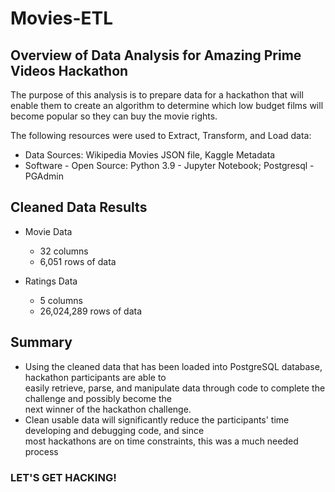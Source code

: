 # Movies-ETL  
## Overview of Data Analysis for Amazing Prime Videos Hackathon  

The purpose of this analysis is to prepare data for a hackathon that will  
enable them to create an algorithm to determine which low budget films will  
become popular so they can buy the movie rights.  

The following resources were used to Extract, Transform, and Load data:  
- Data Sources: Wikipedia Movies JSON file, Kaggle Metadata  
- Software - Open Source: Python 3.9 - Jupyter Notebook; Postgresql - PGAdmin  

## Cleaned Data Results  
-  Movie Data  
	- 32 columns  
	- 6,051 rows of data  

- Ratings Data  
	- 5 columns  
	- 26,024,289 rows of data  


## Summary  
- Using the cleaned data that has been loaded into PostgreSQL database, hackathon participants are able to  
easily retrieve, parse, and manipulate data through code to complete the challenge and possibly become the  
next winner of the hackathon challenge.  
- Clean usable data will significantly reduce the participants' time developing and debugging code, and since  
most hackathons are on time constraints, this was a much needed process  

### LET'S GET HACKING!

  



  


